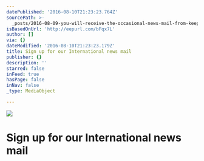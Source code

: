 ```yaml
---
datePublished: '2016-08-10T21:23:23.764Z'
sourcePath: >-
  _posts/2016-08-09-you-will-receive-the-occasional-news-mail-from-keeptrack-abo.md
isBasedOnUrl: 'http://eepurl.com/bFqx7L'
author: []
via: {}
dateModified: '2016-08-10T21:23:23.179Z'
title: Sign up for our International news mail
publisher: {}
description: ''
starred: false
inFeed: true
hasPage: false
inNav: false
_type: MediaObject

---
```

![](https://the-grid-user-content.s3-us-west-2.amazonaws.com/85d31ed3-30f9-46c5-809d-10c245cf6fda.jpg)

# Sign up for our International news mail
